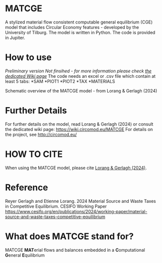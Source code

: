 # MATCGE
A stylized material flow consistent computable general equilibrium (CGE) model that includes Circular Economy features - developed by the University of Tilburg.
The model is written in Python. The code is provided in Jupiter. 

# How to use
*Preliminary version Not finsihed - for more information please check <a href="[https://wiki.circomod.eu/MATCGE]">the dedicated Wiki page</a>*
The code needs an excel or .csv file which contain at least 5 tabs:
*SAM
*PIOT1
*PIOT2
*TAX
*MATERIALS

Schematic overview of the MATCGE model - from Lorang & Gerlagh (2024)

# Further Details
For further details on the model, read Lorang & Gerlagh (2024) or consult the dedicated wiki page: https://wiki.circomod.eu/MATCGE
For details on the project, see http://circomod.eu/

# HOW TO CITE
When using the MATCGE model, please cite <a href="[https://www.cesifo.org/en/publications/2024/working-paper/material-source-and-waste-taxes-competitive-equilibrium]">Lorang & Gerlagh (2024)</a>.

# Reference
Reyer Gerlagh and Etienne Lorang. 2024 Material Source and Waste Taxes in Competitive Equilibrium.
CESIFO Working Paper https://www.cesifo.org/en/publications/2024/working-paper/material-source-and-waste-taxes-competitive-equilibrium 
# What does MATCGE stand for?
MATCGE **MAT**erial flows and balances embedded in a **C**omputational **G**eneral **E**quilibrium
